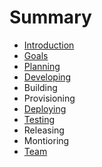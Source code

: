 # Summary

* [Introduction](README.md)
* [Goals](Goals.md)
* [Planning](Planning.md)
* [Developing](Developing.md)
* Building
* Provisioning
* [Deploying](deploying.md)
* [Testing](Testing.md)
* Releasing
* Montioring
* [Team](TeamEvolution.md)

